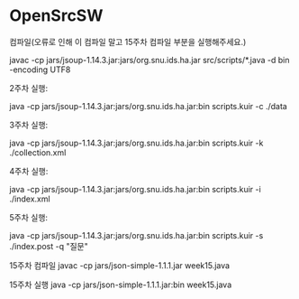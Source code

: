 # OpenSrcSW

컴파일(오류로 인해 이 컴파일 말고 15주차 컴파일 부분을 실행해주세요.)

javac -cp jars/jsoup-1.14.3.jar:jars/org.snu.ids.ha.jar src/scripts/*.java -d bin -encoding UTF8

2주차 실행:

java -cp jars/jsoup-1.14.3.jar:jars/org.snu.ids.ha.jar:bin scripts.kuir -c ./data

3주차 실행:

java -cp jars/jsoup-1.14.3.jar:jars/org.snu.ids.ha.jar:bin scripts.kuir -k ./collection.xml

4주차 실행:

java -cp jars/jsoup-1.14.3.jar:jars/org.snu.ids.ha.jar:bin scripts.kuir -i ./index.xml

5주차 실행:

java -cp jars/jsoup-1.14.3.jar:jars/org.snu.ids.ha.jar:bin scripts.kuir -s ./index.post -q "질문"


15주차 컴파일
javac -cp jars/json-simple-1.1.1.jar week15.java

15주차 실행
java -cp jars/json-simple-1.1.1.jar:bin week15.java
